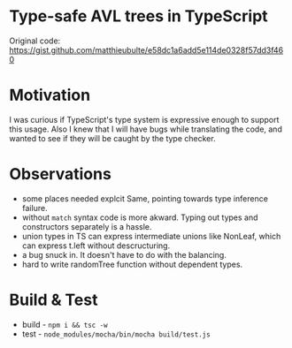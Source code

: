 # Type-safe AVL trees in TypeScript

Original code: 
https://gist.github.com/matthieubulte/e58dc1a6add5e114de0328f57dd3f460

# Motivation

I was curious if TypeScript's type system is expressive enough to support this 
usage. Also I knew that I will have bugs while translating the code, and wanted
to see if they will be caught by the type checker.

# Observations

- some places needed explcit Same<N>, pointing towards type inference failure.
- without `match` syntax code is more akward. Typing out types and constructors
  separately is a hassle.
- union types in TS can express intermediate unions like NonLeaf<N>,
  which can express t.left without descructuring.
- a bug snuck in. It doesn't have to do with the balancing.
- hard to write randomTree function without dependent types.

# Build & Test
- build - `npm i && tsc -w`
- test - `node_modules/mocha/bin/mocha build/test.js`
